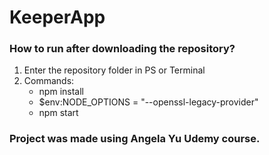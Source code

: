 # KeeperApp

### How to run after downloading the repository?
1. Enter the repository folder in PS or Terminal
2. Commands:
   - npm install
   - $env:NODE_OPTIONS = "--openssl-legacy-provider"
   - npm start


### Project was made using Angela Yu Udemy course.
